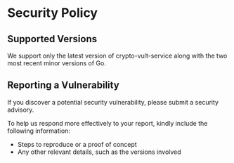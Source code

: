 # Security Policy

## Supported Versions

We support only the latest version of crypto-vult-service along with the two most recent minor versions of Go.

## Reporting a Vulnerability

If you discover a potential security vulnerability, please submit a security advisory.

To help us respond more effectively to your report, kindly include the following information:

- Steps to reproduce or a proof of concept
- Any other relevant details, such as the versions involved

